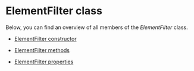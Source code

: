 # ElementFilter class

Below, you can find an overview of all members of the *ElementFilter* class.

- [ElementFilter constructor](ElementFilter_constructor.md)

- [ElementFilter methods](ElementFilter_methods.md)

- [ElementFilter properties](ElementFilter_properties.md)
